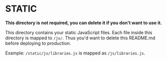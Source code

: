 # STATIC

**This directory is not required, you can delete it if you don't want to use it.**

This directory contains your static JavaScript files.
Each file inside this directory is mapped to `/js/`.
Thus you'd want to delete this README.md before deploying to production.

Example: `/static/js/libraries.js` is mapped as `/js/libraries.js`.
